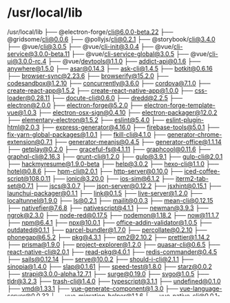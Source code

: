 # /usr/local/lib

/usr/local/lib
├── @electron-forge/cli@6.0.0-beta.22
├── @gridsome/cli@0.0.6
├── @pollyjs/cli@0.2.1
├── @storybook/cli@3.4.0
├── @vue/cli@3.0.5
├── @vue/cli-init@3.0.4
├── @vue/cli-service@3.0.0-beta.11
├── @vue/cli-service-global@3.0.5
├── @vue/cli-ui@3.0.0-rc.4
├── @vue/devtools@1.1.0
├── addict-api@0.1.6
├── anywhere@1.5.0
├── asar@0.14.3
├── ask-cli@1.4.5
├── botkit@0.6.16
├── browser-sync@2.23.6
├── browserify@15.2.0
├── codesandbox@1.2.10
├── concurrently@3.6.0
├── cordova@7.1.0
├── create-react-app@1.5.2
├── create-react-native-app@1.0.0
├── css-loader@0.28.11
├── docute-cli@0.6.0
├── dredd@2.2.5
├── electron@2.0.0
├── electron-forge@5.2.0
├── electron-forge-template-vue@1.0.3
├── electron-osx-sign@0.4.10
├── electron-packager@12.0.2
├── elementary-electron@1.5.2
├── eslint@5.4.0
├── eslint-plugin-html@2.0.3
├── express-generator@4.16.0
├── firebase-tools@5.0.1
├── fix-yarn-global-packages@1.0.1
├── fkill-cli@4.1.0
├── generator-chrome-extension@0.7.1
├── generator-meanjs@0.4.5
├── generator-office@1.1.14
├── getplay@0.2.0
├── graceful-fs@4.1.11
├── graphcool@0.11.6
├── graphql-cli@2.16.3
├── grunt-cli@1.2.0
├── gulp@3.9.1
├── gulp-cli@2.0.1
├── hackmyresume@1.9.0-beta
├── help@3.0.2
├── hexo-cli@1.1.0
├── hotel@0.8.6
├── hpm-cli@2.0.1
├── http-server@0.10.0
├── iced-coffee-script@108.0.11
├── ionic@3.20.0
├── ios-sim@6.1.2
├── iterm2-tab-set@0.7.1
├── jscs@3.0.7
├── json-server@0.12.2
├── jsxhint@0.15.1
├── launchui-packager@0.1.1
├── link@0.1.5
├── live-server@1.2.0
├── localtunnel@1.9.0
├── ls@0.2.1
├── mailit@0.0.3
├── mean-cli@0.12.15
├── nativefier@7.6.8
├── nativescript@4.1.1
├── newman@3.9.3
├── ngrok@2.3.0
├── node-red@0.17.5
├── nodemon@1.18.2
├── now@11.1.7
├── npm@6.4.1
├── npx@10.0.1
├── office-addin-validator@1.0.5
├── outdated@0.1.1
├── parcel-bundler@1.7.0
├── percollate@0.2.10
├── phonegap@6.5.2
├── pkg@4.3.1
├── pm2@2.10.2
├── prettier@1.14.2
├── prisma@1.9.0
├── project-explorer@1.2.0
├── quasar-cli@0.6.5
├── react-native-cli@2.0.1
├── read-pkg@4.0.1
├── redis-commander@0.4.5
├── sails@0.12.14
├── serve@10.0.2
├── should-i-cli@2.1.1
├── sinopia@1.4.0
├── slap@0.1.61
├── speed-test@1.8.0
├── starz@0.0.2
├── strapi@3.0.0-alpha.12.7.1
├── surge@0.19.0
├── svgo@1.0.5
├── tldr@3.2.3
├── trash-cli@1.4.0
├── typescript@3.1.1
├── undefined@0.1.0
├── vmd@1.33.1
├── vue-generate-component@1.3.0
├── vue-language-server@0.0.32
├── vue-migration-helper@1.1.6
├── vue-native-cli@0.0.1-alpha.17
├── vue-sfc-rollup@0.3.0
├── vue-template-compiler@2.5.16
├── vuepress@0.5.0
├── UNMET PEER DEPENDENCY webpack@*
├── webpack-dashboard@1.1.1
├── weex-toolkit@1.2.9
├── weexpack@0.4.7
├── wt-cli@9.3.0
├── yarn@1.7.0
└── yo@2.0.3
